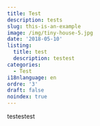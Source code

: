 ```yaml
---
title: Test
description: tests
slug: this-is-an-example
image: /img/tiny-house-5.jpg
date: '2018-05-10'
listing:
  title: test
  description: testest
categories:
  - Test
i18nlanguage: en
ordre: '3'
draft: false
noindex: true
---
```

testestest
